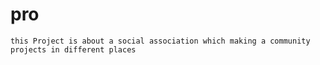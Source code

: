 # pro
    this Project is about a social association which making a community projects in different places 